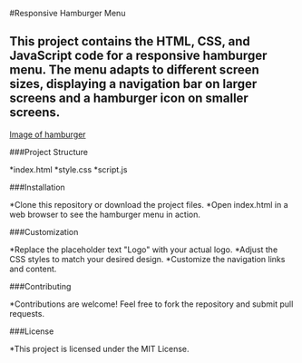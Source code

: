 #Responsive Hamburger Menu
## This project contains the HTML, CSS, and JavaScript code for a responsive hamburger menu. The menu adapts to different screen sizes, displaying a navigation bar on larger screens and a hamburger icon on smaller screens.

[Image of hamburger](hamburger.png)

###Project Structure

*index.html
*style.css
*script.js

###Installation

*Clone this repository or download the project files.
*Open index.html in a web browser to see the hamburger menu in action.

###Customization

*Replace the placeholder text "Logo" with your actual logo.
*Adjust the CSS styles to match your desired design.
*Customize the navigation links and content.

###Contributing

*Contributions are welcome! Feel free to fork the repository and submit pull requests.

###License

*This project is licensed under the MIT License.
